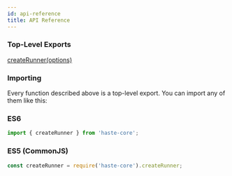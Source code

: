 ```yaml
---
id: api-reference
title: API Reference
---
```


### Top-Level Exports
[createRunner(options)](/haste/docs/create-runner.html)

### Importing
Every function described above is a top-level export. You can import any of them like this:

### ES6
```js
import { createRunner } from 'haste-core';
```

### ES5 (CommonJS)
```js
const createRunner = require('haste-core').createRunner;
```
